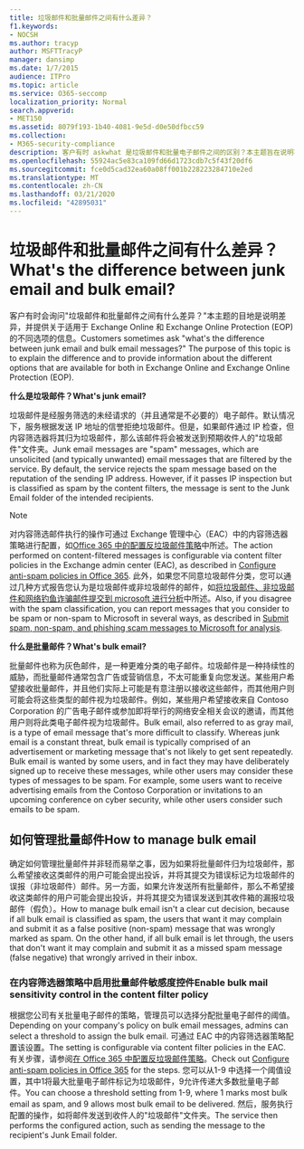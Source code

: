 ```yaml
---
title: 垃圾邮件和批量邮件之间有什么差异？
f1.keywords:
- NOCSH
ms.author: tracyp
author: MSFTTracyP
manager: dansimp
ms.date: 1/7/2015
audience: ITPro
ms.topic: article
ms.service: O365-seccomp
localization_priority: Normal
search.appverid:
- MET150
ms.assetid: 8079f193-1b40-4081-9e5d-d0e50dfbcc59
ms.collection:
- M365-security-compliance
description: 客户有时 askwhat 是垃圾邮件和批量电子邮件之间的区别？本主题旨在说明不同之处，并提供有关 Exchange Online 和 Exchange Online Protection （EOP）中可用的不同选项的信息。
ms.openlocfilehash: 55924ac5e83ca109fd66d1723cdb7c5f43f20df6
ms.sourcegitcommit: fce0d5cad32ea60a08ff001b228223284710e2ed
ms.translationtype: MT
ms.contentlocale: zh-CN
ms.lasthandoff: 03/21/2020
ms.locfileid: "42895031"
---
```

# <a name="whats-the-difference-between-junk-email-and-bulk-email"></a><span data-ttu-id="2d739-103">垃圾邮件和批量邮件之间有什么差异？</span><span class="sxs-lookup"><span data-stu-id="2d739-103">What's the difference between junk email and bulk email?</span></span>

<span data-ttu-id="2d739-p101">客户有时会询问"垃圾邮件和批量邮件之间有什么差异？"本主题的目地是说明差异，并提供关于适用于 Exchange Online 和 Exchange Online Protection (EOP) 的不同选项的信息。</span><span class="sxs-lookup"><span data-stu-id="2d739-p101">Customers sometimes ask "what's the difference between junk email and bulk email messages?" The purpose of this topic is to explain the difference and to provide information about the different options that are available for both in Exchange Online and Exchange Online Protection (EOP).</span></span>
  
 <span data-ttu-id="2d739-106">**什么是垃圾邮件？**</span><span class="sxs-lookup"><span data-stu-id="2d739-106">**What's junk email?**</span></span>
  
<span data-ttu-id="2d739-p102">垃圾邮件是经服务筛选的未经请求的（并且通常是不必要的）电子邮件。默认情况下，服务根据发送 IP 地址的信誉拒绝垃圾邮件。但是，如果邮件通过 IP 检查，但内容筛选器将其归为垃圾邮件，那么该邮件将会被发送到预期收件人的"垃圾邮件"文件夹。</span><span class="sxs-lookup"><span data-stu-id="2d739-p102">Junk email messages are "spam" messages, which are unsolicited (and typically unwanted) email messages that are filtered by the service. By default, the service rejects the spam message based on the reputation of the sending IP address. However, if it passes IP inspection but is classified as spam by the content filters, the message is sent to the Junk Email folder of the intended recipients.</span></span> 
  
> [!NOTE]
> <span data-ttu-id="2d739-110">对内容筛选邮件执行的操作可通过 Exchange 管理中心（EAC）中的内容筛选器策略进行配置，如[Office 365 中的配置反垃圾邮件策略](configure-your-spam-filter-policies.md)中所述。</span><span class="sxs-lookup"><span data-stu-id="2d739-110">The action performed on content-filtered messages is configurable via content filter policies in the Exchange admin center (EAC), as described in [Configure anti-spam policies in Office 365](configure-your-spam-filter-policies.md).</span></span> <span data-ttu-id="2d739-111">此外，如果您不同意垃圾邮件分类，您可以通过几种方式报告您认为是垃圾邮件或非垃圾邮件的邮件，如[将垃圾邮件、非垃圾邮件和网络钓鱼诈骗邮件提交到 microsoft 进行分析](submit-spam-non-spam-and-phishing-scam-messages-to-microsoft-for-analysis.md)中所述。</span><span class="sxs-lookup"><span data-stu-id="2d739-111">Also, if you disagree with the spam classification, you can report messages that you consider to be spam or non-spam to Microsoft in several ways, as described in [Submit spam, non-spam, and phishing scam messages to Microsoft for analysis](submit-spam-non-spam-and-phishing-scam-messages-to-microsoft-for-analysis.md).</span></span> 
  
 <span data-ttu-id="2d739-112">**什么是批量邮件？**</span><span class="sxs-lookup"><span data-stu-id="2d739-112">**What's bulk email?**</span></span>
  
<span data-ttu-id="2d739-p104">批量邮件也称为灰色邮件，是一种更难分类的电子邮件。垃圾邮件是一种持续性的威胁，而批量邮件通常包含广告或营销信息，不太可能重复向您发送。某些用户希望接收批量邮件，并且他们实际上可能是有意注册以接收这些邮件，而其他用户则可能会将这些类型的邮件视为垃圾邮件。例如，某些用户希望接收来自 Contoso Corporation 的广告电子邮件或参加即将举行的网络安全相关会议的邀请，而其他用户则将此类电子邮件视为垃圾邮件。</span><span class="sxs-lookup"><span data-stu-id="2d739-p104">Bulk email, also referred to as gray mail, is a type of email message that's more difficult to classify. Whereas junk email is a constant threat, bulk email is typically comprised of an advertisement or marketing message that's not likely to get sent repeatedly. Bulk email is wanted by some users, and in fact they may have deliberately signed up to receive these messages, while other users may consider these types of messages to be spam. For example, some users want to receive advertising emails from the Contoso Corporation or invitations to an upcoming conference on cyber security, while other users consider such emails to be spam.</span></span>
  
## <a name="how-to-manage-bulk-email"></a><span data-ttu-id="2d739-117">如何管理批量邮件</span><span class="sxs-lookup"><span data-stu-id="2d739-117">How to manage bulk email</span></span>

<span data-ttu-id="2d739-p105">确定如何管理批量邮件并非轻而易举之事，因为如果将批量邮件归为垃圾邮件，那么希望接收这类邮件的用户可能会提出投诉，并将其提交为错误标记为垃圾邮件的误报（非垃圾邮件）邮件。另一方面，如果允许发送所有批量邮件，那么不希望接收这类邮件的用户可能会提出投诉，并将其提交为错误发送到其收件箱的漏报垃圾邮件（假负）。</span><span class="sxs-lookup"><span data-stu-id="2d739-p105">How to manage bulk email isn't a clear cut decision, because if all bulk email is classified as spam, the users that want it may complain and submit it as a false positive (non-spam) message that was wrongly marked as spam. On the other hand, if all bulk email is let through, the users that don't want it may complain and submit it as a missed spam message (false negative) that wrongly arrived in their inbox.</span></span>
  
### <a name="enable-bulk-mail-sensitivity-control-in-the-content-filter-policy"></a><span data-ttu-id="2d739-120">在内容筛选器策略中启用批量邮件敏感度控件</span><span class="sxs-lookup"><span data-stu-id="2d739-120">Enable bulk mail sensitivity control in the content filter policy</span></span>

<span data-ttu-id="2d739-121">根据您公司有关批量电子邮件的策略，管理员可以选择分配批量电子邮件的阈值。</span><span class="sxs-lookup"><span data-stu-id="2d739-121">Depending on your company's policy on bulk email messages, admins can select a threshold to assign the bulk email.</span></span> <span data-ttu-id="2d739-122">可通过 EAC 中的内容筛选器策略配置该设置。</span><span class="sxs-lookup"><span data-stu-id="2d739-122">The setting is configurable via content filter policies in the EAC.</span></span> <span data-ttu-id="2d739-123">有关步骤，请参阅[在 Office 365 中配置反垃圾邮件策略](configure-your-spam-filter-policies.md)。</span><span class="sxs-lookup"><span data-stu-id="2d739-123">Check out [Configure anti-spam policies in Office 365](configure-your-spam-filter-policies.md) for the steps.</span></span> <span data-ttu-id="2d739-124">您可以从1-9 中选择一个阈值设置，其中1将最大批量电子邮件标记为垃圾邮件，9允许传递大多数批量电子邮件。</span><span class="sxs-lookup"><span data-stu-id="2d739-124">You can choose a threshold setting from 1-9, where 1 marks most bulk email as spam, and 9 allows most bulk email to be delivered.</span></span> <span data-ttu-id="2d739-125">然后，服务执行配置的操作，如将邮件发送到收件人的"垃圾邮件"文件夹。</span><span class="sxs-lookup"><span data-stu-id="2d739-125">The service then performs the configured action, such as sending the message to the recipient's Junk Email folder.</span></span> 
  

